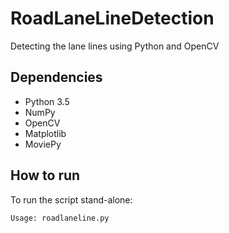 # RoadLaneLineDetection

Detecting the lane lines using Python and OpenCV

## Dependencies
* Python 3.5
* NumPy
* OpenCV
* Matplotlib
* MoviePy

## How to run
To run the script stand-alone:

```
Usage: roadlaneline.py
```

